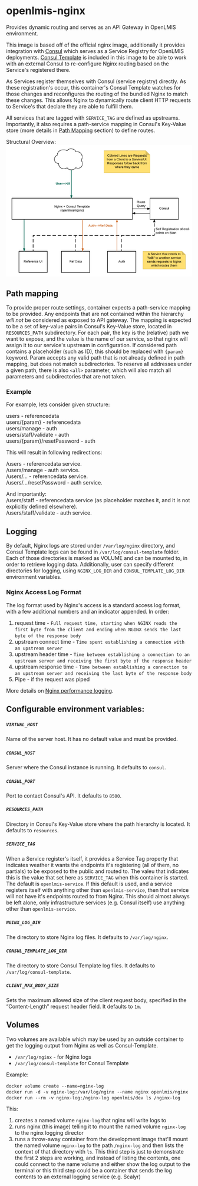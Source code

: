 # openlmis-nginx
Provides dynamic routing and serves as an API Gateway in OpenLMIS environment.

This image is based off of the official nginx image, additionally it provides integration with [Consul](https://www.consul.io/) which serves as a Service Registry for OpenLMIS deployments. [Consul Template](https://github.com/hashicorp/consul-template) is included in this image to be able to work with an external Consul to re-configure Nginx routing based on the Service's registered there.

As Services register themselves with Consul (service registry) directly.  As these registration's occur, this container's Consul Template watches for those changes and reconfigures the routing of the bundled Nginx to match these changes.  This allows Nginx to dynamically route client HTTP requests to Service's that declare they are able to fulfill them.

All services that are tagged with `SERVICE_TAG` are defined as upstreams. Importantly, it also requires a path-service mapping in Consul's Key-Value store (more details in [Path Mapping](#path-mapping) section) to define routes.

Structural Overview:
![alt text](docs/service-discovery-overview.png "Structural Diagram")

## Path mapping
To provide proper route settings, container expects a path-service mapping to be provided. Any endpoints that are not contained within the hierarchy _will not_ be considered as exposed to API gateway. The mapping is expected to be a set of key-value pairs in Consul's Key-Value store, located in `RESOURCES_PATH` subdirectory. For each pair, the key is the (relative) path we want to expose, and the value is the name of our service, so that nginx will assign it to our service's upstream in configuration. If considered path contains a placeholder (such as ID), this should be replaced with `{param}` keyword. Param accepts any valid path that is not already defined in path mapping, but does not match subdirectories. To reserve all addresses under a given path, there is also `<all>` parameter, which will also match all parameters and subdirectories that are not taken.

### Example
For example, lets consider given structure:

users - referencedata  
users/{param} - referencedata  
users/manage - auth  
users/staff/validate - auth  
users/{param}/resetPassword - auth

This will result in following redirections:

/users - referencedata service.  
/users/manage - auth service.  
/users/... - referencedata service.  
/users/.../resetPassword - auth service.  

And importantly:  
/users/staff - referencedata service (as placeholder matches it, and it is not explicitly defined elsewhere).  
/users/staff/validate - auth service.  

## Logging
By default, Nginx logs are stored under `/var/log/nginx` directory, and Consul Template logs can be found in `/var/log/consul-template` folder. Each of those directories is marked as VOLUME and can be mounted to, in order to retrieve logging data. Additionally, user can specify different directories for logging, using `NGINX_LOG_DIR` and `CONSUL_TEMPLATE_LOG_DIR` environment variables.

### Nginx Access Log Format

The log format used by Nginx's access is a standard access log format, with a few additional numbers and an indicator
appended.  In order:

1. request time - `Full request time, starting when NGINX reads the first byte from the client and ending when NGINX sends the last byte of the response body`
2. upstream connect time - `Time spent establishing a connection with an upstream server`
3. upstream header time - `Time between establishing a connection to an upstream server and receiving the first byte of the response header`
4. upstream response time - `Time between establishing a connection to an upstream server and receiving the last byte of the response body`
5. Pipe - if the request was piped

More details on [Nginx performance logging](https://www.nginx.com/blog/using-nginx-logging-for-application-performance-monitoring).

## Configurable environment variables:
##### `VIRTUAL_HOST`
Name of the server host. It has no default value and must be provided.

##### `CONSUL_HOST`
Server where the Consul instance is running. It defaults to `consul`.

##### `CONSUL_PORT`
Port to contact Consul's API. It defaults to `8500`.

##### `RESOURCES_PATH`
Directory in Consul's Key-Value store where the path hierarchy is located. It defaults to `resources`.

##### `SERVICE_TAG`
When a Service register's itself, it provides a Service Tag property that indicates weather it wants the endpoints it's registering (all of them, no partials) to be exposed to the public and routed to.  The valeu that indicates this is the value that set here as `SERVICE_TAG` when this container is started.  The default is `openlmis-service`.  If this default is used, and a service registers itself with anything other than `openlmis-service`, then that service will not have it's endpoints routed to from Nginx.  This should almost always be left alone, only infrastructure services (e.g. Consul itself) use anything other than `openlmis-service`.

##### `NGINX_LOG_DIR`
The directory to store Nginx log files. It defaults to `/var/log/nginx`.

##### `CONSUL_TEMPLATE_LOG_DIR`
The directory to store Consul Template log files. It defaults to `/var/log/consul-template`.

##### `CLIENT_MAX_BODY_SIZE`
Sets the maximum allowed size of the client request body, specified in the “Content-Length” request header field. It defaults to `1m`.


## Volumes

Two volumes are available which may be used by an outside container to get the logging output from Nginx as well as Consul-Template.

* `/var/log/nginx` - for Nginx logs
* `/var/log/consul-template` for Consul Template

Example:

```
docker volume create --name=nginx-log
docker run -d -v nginx-log:/var/log/nginx --name nginx openlmis/nginx
docker run --rm -v nginx-log:/nginx-log openlmis/dev ls /nginx-log
```

This: 

1. creates a named volume `nginx-log` that nginx will write logs to
2. runs nginx (this image) telling it to mount the named volume `nginx-log` to the nginx logging director
2. runs a throw-away container from the development image that'll mount the named volume `nginx-log` to the path `/nginx-log` and then lists the context of that directory with `ls`.  This third step is just to demonstrate the first 2 steps are working, and instead of listing the contents, one could connect to the name volume and either show the log output to the terminal or this third step could be a container that sends the log contents to an external logging service (e.g. Scalyr)
